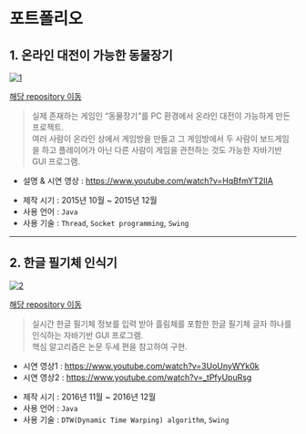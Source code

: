 # 포트폴리오

## 1. 온라인 대전이 가능한 동물장기
[![1](https://user-images.githubusercontent.com/83110819/131839150-504af6b2-fa7a-47af-b9ec-71915831d827.png)](https://github.com/tempo001/Dobutsu-shogi)

[해당 repository 이동](https://github.com/tempo001/Dobutsu-shogi)

> 실제 존재하는 게임인 “동물장기”를 PC 환경에서 온라인 대전이 가능하게 만든 프로젝트.  
여러 사람이 온라인 상에서 게임방을 만들고 그 게임방에서 두 사람이 보드게임을 하고 플레이어가 아닌 다른 사람이 게임을 관전하는 것도 가능한 자바기반 GUI 프로그램.



- 설명 & 시연 영상 : <https://www.youtube.com/watch?v=HqBfmYT2lIA>

* 제작 시기 : 2015년 10월 ~ 2015년 12월
* 사용 언어 : `Java`
* 사용 기술 : `Thread`, `Socket programming`, `Swing`
-----
## 2. 한글 필기체 인식기
[![2](https://user-images.githubusercontent.com/83110819/131841358-056a8eb5-8309-4c1e-b9f9-ef6d2aff4b9f.png)](https://github.com/tempo001/Korean-Handwriting-Recognition)

[해당 repository 이동](https://github.com/tempo001/Korean-Handwriting-Recognition)

> 실시간 한글 필기체 정보를 입력 받아 흘림체를 포함한 한글 필기체 글자 하나를 인식하는 자바기반 GUI 프로그램.  
핵심 알고리즘은 논문 두세 편을 참고하여 구현.


- 시연 영상1 : <https://www.youtube.com/watch?v=3UoUnyWYk0k>  
- 시연 영상2 : <https://www.youtube.com/watch?v=_tPfyUpuRsg>

* 제작 시기 : 2016년 11월 ~ 2016년 12월
* 사용 언어 : `Java`
* 사용 기술 : `DTW(Dynamic Time Warping) algorithm`, `Swing`
